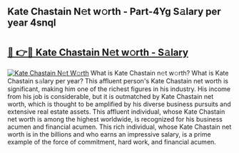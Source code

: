 ## Kate Chastain N𝚎t w𝚘rth - Part-4Yg S𝚊lary per year 4snql

# <h2><a href="http://gc0kwr.nevu.top/?p=Kate+Chastain">🔗 👉🔴 Kate Chastain N𝚎t w𝚘rth - S𝚊lary</a></h2>

[![Kate Chastain N𝚎t W𝚘rth](https://i.imgur.com/Oavwk0R.jpeg)](http://gc0kwr.nevu.top/?p=Kate+Chastain)
What is Kate Chastain n𝚎t w𝚘rth? What is Kate Chastain s𝚊lary per year?
This affluent person's Kate Chastain net worth is significant, making him one of the richest figures in his industry. His income from his job is considerable, but it is outmatched by Kate Chastain net worth, which is thought to be amplified by his diverse business pursuits and extensive real estate assets. This affluent individual, whose Kate Chastain net worth is among the highest worldwide, is recognized for his business acumen and financial acumen. This rich individual, whose Kate Chastain net worth is in the billions and who earns an impressive salary, is a prime example of the force of commitment, hard work, and financial acumen.
